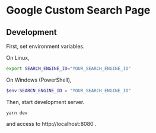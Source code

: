 # Google Custom Search Page

## Development

First, set environment variables.

On Linux,

```bash
export SEARCN_ENGINE_ID="YOUR_SEARCH_ENGINE_ID"
```

On Windows (PowerShell),

```powershell
$env:SEARCN_ENGINE_ID = "YOUR_SEARCH_ENGINE_ID"
```

Then, start development server.

```
yarn dev
```

and access to http://localhost:8080 .
